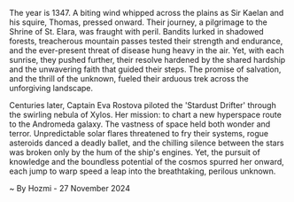 
The year is 1347.  A biting wind whipped across the plains as Sir Kaelan and his squire, Thomas, pressed onward. Their journey, a pilgrimage to the Shrine of St. Elara, was fraught with peril.  Bandits lurked in shadowed forests, treacherous mountain passes tested their strength and endurance, and the ever-present threat of disease hung heavy in the air. Yet, with each sunrise, they pushed further, their resolve hardened by the shared hardship and the unwavering faith that guided their steps. The promise of salvation, and the thrill of the unknown, fueled their arduous trek across the unforgiving landscape.

Centuries later, Captain Eva Rostova piloted the 'Stardust Drifter' through the swirling nebula of Xylos. Her mission: to chart a new hyperspace route to the Andromeda galaxy.  The vastness of space held both wonder and terror.  Unpredictable solar flares threatened to fry their systems, rogue asteroids danced a deadly ballet, and the chilling silence between the stars was broken only by the hum of the ship's engines. Yet, the pursuit of knowledge and the boundless potential of the cosmos spurred her onward, each jump to warp speed a leap into the breathtaking, perilous unknown.

~ By Hozmi - 27 November 2024
